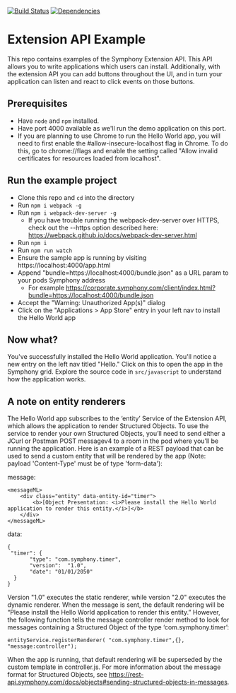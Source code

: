 [![Build Status](https://travis-ci.org/symphonyoss/extension-api-examples.svg)](https://travis-ci.org/symphonyoss/extension-api-examples)
[![Dependencies](https://www.versioneye.com/user/projects/578010725bb1390040177cb0/badge.svg?style=flat-square)](https://www.versioneye.com/user/projects/578010725bb1390040177cb0#tab-dependencies)

# Extension API Example


This repo contains examples of the Symphony Extension API. This API allows you to write applications
which users can install. Additionally, with the extension API you can add buttons throughout the UI,
and in turn your application can listen and react to click events on those buttons.


## Prerequisites


* Have `node` and `npm` installed.
* Have port 4000 available as we'll run the demo application on this port.
* If you are planning to use Chrome to run the Hello World app, you will need to first enable the #allow-insecure-localhost flag in Chrome. To do this, go to chrome://flags and enable the setting called "Allow invalid certificates for resources loaded from localhost". 

## Run the example project


* Clone this repo and `cd` into the directory
* Run `npm i webpack -g`
* Run `npm i webpack-dev-server -g`
	* If you have trouble running the webpack-dev-server over HTTPS, check out the --https option described here: https://webpack.github.io/docs/webpack-dev-server.html
* Run `npm i`
* Run `npm run watch`
* Ensure the sample app is running by visiting https://localhost:4000/app.html
* Append "bundle=https://localhost:4000/bundle.json" as a URL param to your pods Symphony address
    * For example https://corporate.symphony.com/client/index.html?bundle=https://localhost:4000/bundle.json
* Accept the "Warning: Unauthorized App(s)" dialog
* Click on the "Applications > App Store" entry in your left nav to install the Hello World app

## Now what?

You've successfully installed the Hello World application. You'll notice a new entry on the left nav
titled "Hello." Click on this to open the app in the Symphony grid. Explore the source code in
`src/javascript` to understand how the application works.

## A note on entity renderers 

The Hello World app subscribes to the ‘entity’ Service of the Extension API, which allows the application to render Structured Objects. To use the service to render your own Structured Objects, you’ll need to send either a JCurl or Postman POST messagev4 to a room in the pod where you’ll be running the application. Here is an example of a REST payload that can be used to send a custom entity that will be rendered by the app (Note: payload 'Content-Type' must be of type 'form-data'):

message:
```
<messageML>
	<div class="entity" data-entity-id="timer">
		<b>[Object Presentation: <i>Please install the Hello World application to render this entity.</i>]</b>
	</div>
</messageML>

```
data: 
```
{
 "timer": {
       "type": "com.symphony.timer",
       "version":  "1.0",
       "date": "01/01/2050"
  }
}    
```

Version "1.0" executes the static renderer, while version "2.0" executes the dynamic renderer. When the message is sent, the default rendering will be “Please install the Hello World application to render this entity.” However, the following function tells the message controller render method to look for messages containing a Structured Object of the type ‘com.symphony.timer’:

`entityService.registerRenderer( "com.symphony.timer",{}, "message:controller");`

When the app is running, that default rendering will be superseded by the custom template in controller.js. For more information about the message format for Structured Objects, see https://rest-api.symphony.com/docs/objects#sending-structured-objects-in-messages.
